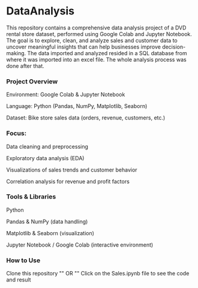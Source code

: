 # DataAnalysis
This repository contains a comprehensive data analysis project of a DVD rental store dataset, performed using Google Colab and Jupyter Notebook. The goal is to explore, clean, and analyze sales and customer data to uncover meaningful insights that can help businesses improve decision-making. The data imported and analyzed resided in a SQL database from where it was imported into an excel file. The whole analysis process was done after that.

### Project Overview
Environment: Google Colab & Jupyter Notebook

Language: Python (Pandas, NumPy, Matplotlib, Seaborn)

Dataset: Bike store sales data (orders, revenue, customers, etc.)

### Focus:
Data cleaning and preprocessing

Exploratory data analysis (EDA)

Visualizations of sales trends and customer behavior

Correlation analysis for revenue and profit factors

### Tools & Libraries
Python

Pandas & NumPy (data handling)

Matplotlib & Seaborn (visualization)

Jupyter Notebook / Google Colab (interactive environment)

### How to Use
Clone this repository "" OR ""
Click on the Sales.ipynb file to see the code and result
